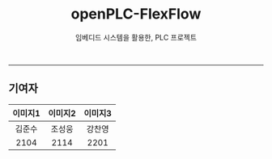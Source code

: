 <div align="center">

# openPLC-FlexFlow
임베디드 시스템을 활용한, PLC 프로젝트

</div>

<br>

---

## 기여자

|이미지1|이미지2|이미지3|
|:--:|:--:|:--:|
|김준수|조성웅|강찬영|
|2104|2114|2201|
